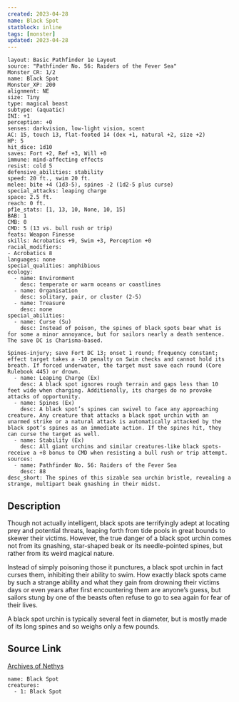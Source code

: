 ```yaml
---
created: 2023-04-28
name: Black Spot
statblock: inline
tags: [monster]
updated: 2023-04-28
---
```

```statblock
layout: Basic Pathfinder 1e Layout
source: "Pathfinder No. 56: Raiders of the Fever Sea"
Monster_CR: 1/2
name: Black Spot
Monster_XP: 200
alignment: NE
size: Tiny
type: magical beast
subtype: (aquatic)
INI: +1
perception: +0
senses: darkvision, low-light vision, scent
AC: 15, touch 13, flat-footed 14 (dex +1, natural +2, size +2)
HP: 5
hit_dice: 1d10
saves: Fort +2, Ref +3, Will +0
immune: mind-affecting effects
resist: cold 5
defensive_abilities: stability
speed: 20 ft., swim 20 ft.
melee: bite +4 (1d3-5), spines -2 (1d2-5 plus curse)
special_attacks: leaping charge
space: 2.5 ft.
reach: 0 ft.
pf1e_stats: [1, 13, 10, None, 10, 15]
BAB: 1
CMB: 0
CMD: 5 (13 vs. bull rush or trip)
feats: Weapon Finesse
skills: Acrobatics +9, Swim +3, Perception +0
racial_modifiers:
- Acrobatics 8
languages: none
special_qualities: amphibious
ecology:
  - name: Environment
    desc: temperate or warm oceans or coastlines
  - name: Organisation
    desc: solitary, pair, or cluster (2-5)
  - name: Treasure
    desc: none
special_abilities:
  - name: Curse (Su)
    desc: Instead of poison, the spines of black spots bear what is for some a minor annoyance, but for sailors nearly a death sentence. The save DC is Charisma-based.

Spines-injury; save Fort DC 13; onset 1 round; frequency constant; effect target takes a -10 penalty on Swim checks and cannot hold its breath. If forced underwater, the target must save each round (Core Rulebook 445) or drown.
  - name: Leaping Charge (Ex)
    desc: A black spot ignores rough terrain and gaps less than 10 feet wide when charging. Additionally, its charges do no provoke attacks of opportunity.
  - name: Spines (Ex)
    desc: A black spot’s spines can swivel to face any approaching creature. Any creature that attacks a black spot urchin with an unarmed strike or a natural attack is automatically attacked by the black spot’s spines as an immediate action. If the spines hit, they can curse the target as well.
  - name: Stability (Ex)
    desc: All giant urchins and similar creatures-like black spots-receive a +8 bonus to CMD when resisting a bull rush or trip attempt.
sources:
  - name: Pathfinder No. 56: Raiders of the Fever Sea
    desc: 88
desc_short: The spines of this sizable sea urchin bristle, revealing a strange, multipart beak gnashing in their midst.
```
## Description
Though not actually intelligent, black spots are terrifyingly adept at locating prey and potential threats, leaping forth from tide pools in great bounds to skewer their victims. However, the true danger of a black spot urchin comes not from its gnashing, star-shaped beak or its needle-pointed spines, but rather from its weird magical nature.

Instead of simply poisoning those it punctures, a black spot urchin in fact curses them, inhibiting their ability to swim. How exactly black spots came by such a strange ability and what they gain from drowning their victims days or even years after first encountering them are anyone’s guess, but sailors stung by one of the beasts often refuse to go to sea again for fear of their lives.

A black spot urchin is typically several feet in diameter, but is mostly made of its long spines and so weighs only a few pounds.
## Source Link
[Archives of Nethys](https://aonprd.com/MonsterDisplay.aspx?ItemName=Black%20Spot)
```encounter-table
name: Black Spot
creatures:
  - 1: Black Spot
```
